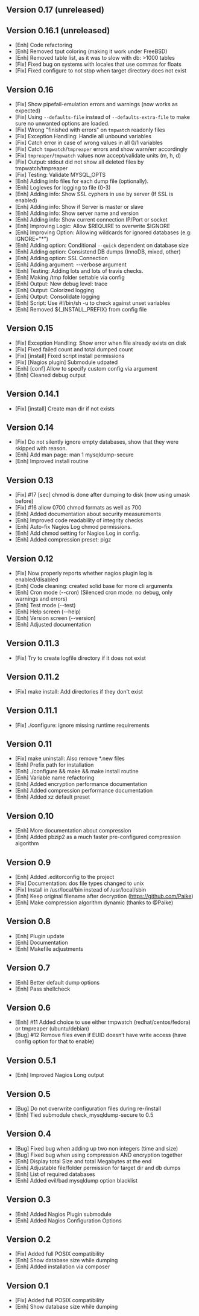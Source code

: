 Version 0.17 (unreleased)
------------


Version 0.16.1 (unreleased)
--------------

- [Enh]     Code refactoring
- [Enh]     Removed tput coloring (making it work under FreeBSD)
- [Enh]     Removed table list, as it was to slow with db: >1000 tables
- [Fix]     Fixed bug on systems with locales that use commas for floats
- [Fix]     Fixed configure to not stop when target directory does not exist


Version 0.16
------------

- [Fix]     Show pipefail-emulation errors and warnings (now works as expected)
- [Fix]     Using `--defaults-file` instead of `--defaults-extra-file` to make sure no unwanted options are loaded.
- [Fix]     Wrong "finished with errors" on `tmpwatch` readonly files
- [Fix]     Exception Handling: Handle all unbound variables
- [Fix]     Catch error in case of wrong values in all 0/1 variables
- [Fix]     Catch `tmpwatch`/`tmpreaper` errors and show warn/err accordingly
- [Fix]     `tmpreaper`/`tmpwatch` values now accept/validate units (m, h, d)
- [Fix]     Output: stdout did not show all deleted files by tmpwatch/tmpreaper
- [Fix]     Testing: Validate MYSQL_OPTS
- [Enh]     Adding info files for each dump file (optionally).
- [Enh]     Logleves for logging to file (0-3)
- [Enh]     Adding info: Show SSL cyphers in use by server (If SSL is enabled)
- [Enh]     Adding info: Show if Server is master or slave
- [Enh]     Adding info: Show server name and version
- [Enh]     Adding info: Show current connection IP/Port or socket
- [Enh]     Improving Logic: Allow $REQUIRE to overwrite $IGNORE
- [Enh]     Improving Option: Allowing wildcards for ignored databases (e.g: IGNORE="*")
- [Enh]     Adding option: Conditional `--quick` dependent on database size
- [Enh]     Adding option: Consistend DB dumps (InnoDB, mixed, other)
- [Enh]     Adding option: SSL Connection
- [Enh]     Adding argument: --verbose argument
- [Enh]     Testing: Adding lots and lots of travis checks.
- [Enh]     Making /tmp folder settable via config
- [Enh]     Output: New debug level: trace
- [Enh]     Output: Colorized logging
- [Enh]     Output: Consolidate logging
- [Enh]     Script: Use #!/bin/sh -u to check against unset variables
- [Enh]     Removed ${_INSTALL_PREFIX} from config file


Version 0.15
------------

- [Fix]     Exception Handling: Show error when file already exists on disk
- [Fix]     Fixed failed count and total dumped count
- [Fix]     [install] Fixed script install permissions
- [Fix]     [Nagios plugin] Submodule udpated
- [Enh]     [conf] Allow to specify custom config via argument
- [Enh]     Cleaned debug output


Version 0.14.1
--------------

- [Fix]     [install] Create man dir if not exists


Version 0.14
------------

- [Fix]     Do not silently ignore empty databases, show that they were skipped with reason.
- [Enh]     Add man page: man 1 mysqldump-secure
- [Enh]     Improved install routine


Version 0.13
------------

- [Fix]     #17 [sec] chmod is done after dumping to disk (now using umask before)
- [Fix]     #16 allow 0700 chmod formats as well as 700
- [Enh]     Added documentation about security measurements
- [Enh]     Improved code readability of integrity checks
- [Enh]     Auto-fix Nagios Log chmod permissions.
- [Enh]     Add chmod setting for Nagios Log in config.
- [Enh]     Added compression preset: pigz


Version 0.12
------------

- [Fix]     Now properly reports whether nagios plugin log is enabled/disabled
- [Enh]     Code cleaning: created solid base for more cli arguments
- [Enh]     Cron mode (--cron) (Silenced cron mode: no debug, only warnings and errors)
- [Enh]     Test mode (--test)
- [Enh]     Help screen (--help)
- [Enh]     Version screen (--version)
- [Enh]     Adjusted documentation


Version 0.11.3
--------------

- [Fix]     Try to create logfile directory if it does not exist


Version 0.11.2
--------------

- [Fix]     make install: Add directories if they don't exist


Version 0.11.1
--------------

- [Fix]     ./configure: ignore missing runtime requirements


Version 0.11
------------

- [Fix]     make uninstall: Also remove *.new files
- [Enh]     Prefix path for installation
- [Enh]     ./configure && make && make install routine
- [Enh]     Variable name refactoring
- [Enh]     Added encryption performance documentation
- [Enh]     Added compression performance documentation
- [Enh]     Added xz default preset


Version 0.10
------------

- [Enh]     More documentation about compression
- [Enh]     Added pbzip2 as a much faster pre-configured compression algorithm


Version 0.9
-----------

- [Enh]     Added .editorconfig to the project
- [Fix]     Documentation: dos file types changed to unix
- [Fix]     Install in /usr/local/bin instead of /usr/local/sbin
- [Enh]     Keep original filename after decryption (https://github.com/Paike)
- [Enh]     Make compression algorithm dynamic (thanks to @Paike)


Version 0.8
-----------

- [Enh]     Plugin update
- [Enh]     Documentation
- [Enh]     Makefile adjustments


Version 0.7
-----------

- [Enh]     Better default dump options
- [Enh]     Pass shellcheck


Version 0.6
-----------

- [Enh]     #11 Added choice to use either tmpwatch (redhat/centos/fedora) or tmpreaper (ubuntu/debian)
- [Bug]     #12 Remove files even if EUID doesn’t have write access (have config option for that to enable)


Version 0.5.1
-----------

- [Enh]     Improved Nagios Long output


Version 0.5
-----------

- [Bug]     Do not overwrite configuration files during re-/install
- [Enh]     Tied submodule check_mysqldump-secure to 0.5


Version 0.4
-----------

- [Bug]     Fixed bug when adding up two non integers (time and size)
- [Bug]     Fixed bug when using compression AND encryption together
- [Enh]     Display total Size and total Megabytes at the end
- [Enh]     Adjustable file/folder permission for target dir and db dumps
- [Enh]     List of required databases
- [Enh]     Added evil/bad mysqldump option blacklist


Version 0.3
-----------

- [Enh]     Added Nagios Plugin submodule
- [Enh]     Added Nagios Configuration Options


Version 0.2
-----------

- [Fix]     Added full POSIX compatibility
- [Enh]     Show database size while dumping
- [Enh]     Added installation via composer


Version 0.1
-----------

- [Fix]     Added full POSIX compatibility
- [Enh]     Show database size while dumping

